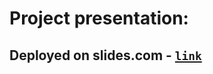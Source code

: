 # Project presentation:
## Deployed on slides.com - [`link`](https://www.canva.com/design/DAFXfyjkebA/zp6IJKHpkdP2QF8H7txQnQ/view?utm_content=DAFXfyjkebA&utm_campaign=designshare&utm_medium=link2&utm_source=sharebutton)
